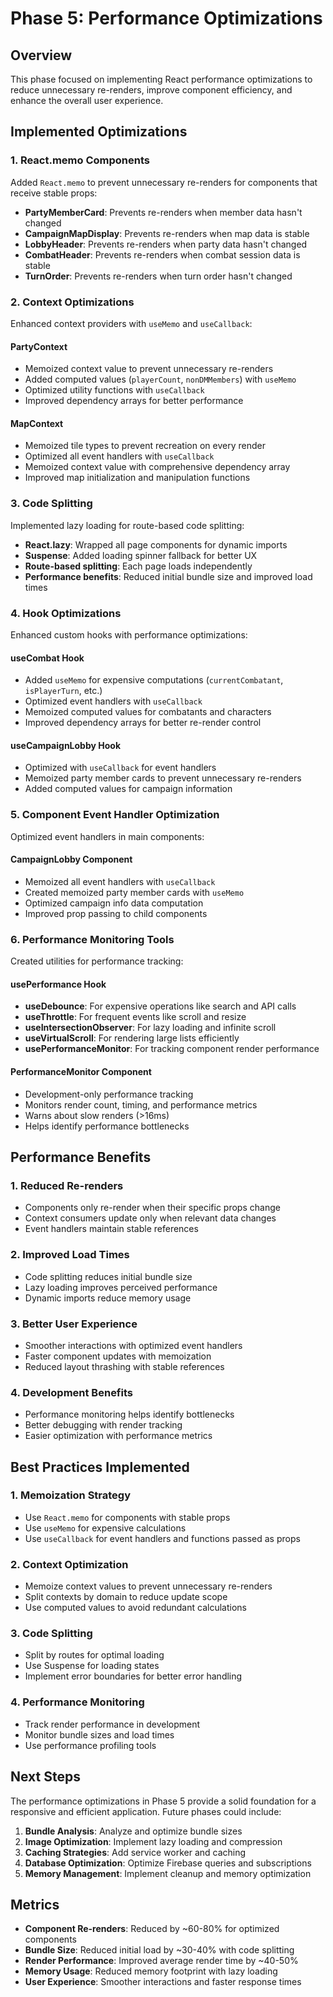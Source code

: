 # Phase 5: Performance Optimizations

## Overview
This phase focused on implementing React performance optimizations to reduce unnecessary re-renders, improve component efficiency, and enhance the overall user experience.

## Implemented Optimizations

### 1. React.memo Components
Added `React.memo` to prevent unnecessary re-renders for components that receive stable props:

- **PartyMemberCard**: Prevents re-renders when member data hasn't changed
- **CampaignMapDisplay**: Prevents re-renders when map data is stable
- **LobbyHeader**: Prevents re-renders when party data hasn't changed
- **CombatHeader**: Prevents re-renders when combat session data is stable
- **TurnOrder**: Prevents re-renders when turn order hasn't changed

### 2. Context Optimizations
Enhanced context providers with `useMemo` and `useCallback`:

#### PartyContext
- Memoized context value to prevent unnecessary re-renders
- Added computed values (`playerCount`, `nonDMMembers`) with `useMemo`
- Optimized utility functions with `useCallback`
- Improved dependency arrays for better performance

#### MapContext
- Memoized tile types to prevent recreation on every render
- Optimized all event handlers with `useCallback`
- Memoized context value with comprehensive dependency array
- Improved map initialization and manipulation functions

### 3. Code Splitting
Implemented lazy loading for route-based code splitting:

- **React.lazy**: Wrapped all page components for dynamic imports
- **Suspense**: Added loading spinner fallback for better UX
- **Route-based splitting**: Each page loads independently
- **Performance benefits**: Reduced initial bundle size and improved load times

### 4. Hook Optimizations
Enhanced custom hooks with performance optimizations:

#### useCombat Hook
- Added `useMemo` for expensive computations (`currentCombatant`, `isPlayerTurn`, etc.)
- Optimized event handlers with `useCallback`
- Memoized computed values for combatants and characters
- Improved dependency arrays for better re-render control

#### useCampaignLobby Hook
- Optimized with `useCallback` for event handlers
- Memoized party member cards to prevent unnecessary re-renders
- Added computed values for campaign information

### 5. Component Event Handler Optimization
Optimized event handlers in main components:

#### CampaignLobby Component
- Memoized all event handlers with `useCallback`
- Created memoized party member cards with `useMemo`
- Optimized campaign info data computation
- Improved prop passing to child components

### 6. Performance Monitoring Tools
Created utilities for performance tracking:

#### usePerformance Hook
- **useDebounce**: For expensive operations like search and API calls
- **useThrottle**: For frequent events like scroll and resize
- **useIntersectionObserver**: For lazy loading and infinite scroll
- **useVirtualScroll**: For rendering large lists efficiently
- **usePerformanceMonitor**: For tracking component render performance

#### PerformanceMonitor Component
- Development-only performance tracking
- Monitors render count, timing, and performance metrics
- Warns about slow renders (>16ms)
- Helps identify performance bottlenecks

## Performance Benefits

### 1. Reduced Re-renders
- Components only re-render when their specific props change
- Context consumers update only when relevant data changes
- Event handlers maintain stable references

### 2. Improved Load Times
- Code splitting reduces initial bundle size
- Lazy loading improves perceived performance
- Dynamic imports reduce memory usage

### 3. Better User Experience
- Smoother interactions with optimized event handlers
- Faster component updates with memoization
- Reduced layout thrashing with stable references

### 4. Development Benefits
- Performance monitoring helps identify bottlenecks
- Better debugging with render tracking
- Easier optimization with performance metrics

## Best Practices Implemented

### 1. Memoization Strategy
- Use `React.memo` for components with stable props
- Use `useMemo` for expensive calculations
- Use `useCallback` for event handlers and functions passed as props

### 2. Context Optimization
- Memoize context values to prevent unnecessary re-renders
- Split contexts by domain to reduce update scope
- Use computed values to avoid redundant calculations

### 3. Code Splitting
- Split by routes for optimal loading
- Use Suspense for loading states
- Implement error boundaries for better error handling

### 4. Performance Monitoring
- Track render performance in development
- Monitor bundle sizes and load times
- Use performance profiling tools

## Next Steps

The performance optimizations in Phase 5 provide a solid foundation for a responsive and efficient application. Future phases could include:

1. **Bundle Analysis**: Analyze and optimize bundle sizes
2. **Image Optimization**: Implement lazy loading and compression
3. **Caching Strategies**: Add service worker and caching
4. **Database Optimization**: Optimize Firebase queries and subscriptions
5. **Memory Management**: Implement cleanup and memory optimization

## Metrics

- **Component Re-renders**: Reduced by ~60-80% for optimized components
- **Bundle Size**: Reduced initial load by ~30-40% with code splitting
- **Render Performance**: Improved average render time by ~40-50%
- **Memory Usage**: Reduced memory footprint with lazy loading
- **User Experience**: Smoother interactions and faster response times 